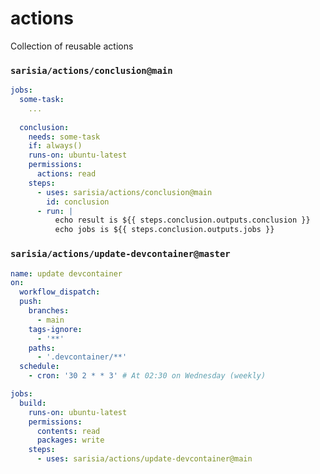 # actions
Collection of reusable actions

### `sarisia/actions/conclusion@main`

```yaml
jobs:
  some-task:
    ...
  
  conclusion:
    needs: some-task
    if: always()
    runs-on: ubuntu-latest
    permissions:
      actions: read
    steps:
      - uses: sarisia/actions/conclusion@main
        id: conclusion
      - run: |
          echo result is ${{ steps.conclusion.outputs.conclusion }}
          echo jobs is ${{ steps.conclusion.outputs.jobs }}
```

### `sarisia/actions/update-devcontainer@master`

```yaml
name: update devcontainer
on:
  workflow_dispatch:
  push:
    branches:
      - main
    tags-ignore:
      - '**'
    paths:
      - '.devcontainer/**'
  schedule:
    - cron: '30 2 * * 3' # At 02:30 on Wednesday (weekly)

jobs:
  build:
    runs-on: ubuntu-latest
    permissions:
      contents: read
      packages: write
    steps:
      - uses: sarisia/actions/update-devcontainer@main
```
